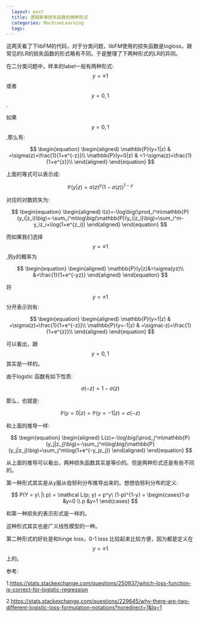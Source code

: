 ```yaml
---
  layout: post
  title: 逻辑斯蒂损失函数的两种形式
  categories: MachineLearning
  tags:
---
```


这两天看了下libFM的代码，对于分类问题，libFM使用的损失函数是logloss，跟常见的LR的损失函数的形式略有不同。于是整理了下两种形式的LR的异同。

在二分类问题中，样本的label一般有两种形式: $$y=\pm1$$或者$$y=0,1$$.

如果$$y=0,1$$,那么有:

$$
\begin{equation}
\begin{aligned}
\mathbb{P}(y=1|z) & =\sigma(z)=\frac{1}{1+e^{-z}}\\
\mathbb{P}(y=0|z) & =1-\sigma(z)=\frac{1}{1+e^{z}}\\
\end{aligned}
\end{equation}
$$

上面的等式可以表示成:

$$
\mathbb{P}(y|z)  =\sigma(z)^y(1-\sigma(z))^{1-y}
$$

对应的对数损失为:

$$
\begin{equation}
\begin{aligned}
l(z)=-\log\big(\prod_i^m\mathbb{P}(y_i|z_i)\big)=-\sum_i^m\log\big(\mathbb{P}(y_i|z_i)\big)=\sum_i^m-y_iz_i+\log(1+e^{z_i})
\end{aligned}
\end{equation}
$$

而如果我们选择$$y=\pm1$$,则y的概率为

$$
\begin{equation}
\begin{aligned}
\mathbb{P}(y|z)&=\sigma(yz)\\
&=\frac{1}{1+e^{-yz}}
\end{aligned}
\end{equation}
$$

将$$y=\pm1$$ 分开表示则有:

$$
\begin{equation}
\begin{aligned}
\mathbb{P}(y=1|z) & =\sigma(z)=\frac{1}{1+e^{-z}}\\
\mathbb{P}(y=-1|z) & =\sigma(-z)=\frac{1}{1+e^{z}}\\
\end{aligned}
\end{equation}
$$

可以看出，跟$$y=0,1$$其实是一样的。

由于logstic 函数有如下性质:

$$
\sigma(-z)=1-\sigma(z)
$$

那么，也就是:

$$
\mathbb{P}(y=0|z)=\mathbb{P}(y=-1|z)=\sigma(-z)
$$


和上面的推导一样:

$$
\begin{equation}
\begin{aligned}
L(z)=-\log\big(\prod_j^m\mathbb{P}(y_j|z_j)\big)=-\sum_j^m\log\big(\mathbb{P}(y_j|z_j)\big)=\sum_j^m\log(1+e^{-y_jz_j})
\end{aligned}
\end{equation}
$$

从上面的推导可以看出，两种损失函数其实是等价的。但是两种形式还是有些不同的。

第一种形式其实是从y服从伯努利分布推导出来的。想想伯努利分布的定义:

$$
P(Y = y\ |\ p) = \mathcal L(p; y) = p^y\ (1-p)^{1-y} = \begin{cases}1-p &y=0 \\ p &y=1 \end{cases}
$$

和第一种损失的表示形式是一样的。

这种形式其实也是广义线性模型的一种。

第二种形式的好处是和hinge loss，0-1 loss 比较起来比较方便，因为都是定义在$$y=\pm1$$上的。

参考:

1.https://stats.stackexchange.com/questions/250937/which-loss-function-is-correct-for-logistic-regression

2.https://stats.stackexchange.com/questions/229645/why-there-are-two-different-logistic-loss-formulation-notations?noredirect=1&lq=1
